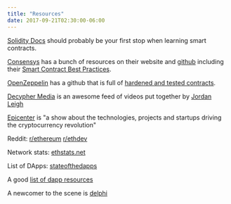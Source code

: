 ```yaml
---
title: "Resources"
date: 2017-09-21T02:30:00-06:00
---
```


[Solidity Docs](https://solidity.readthedocs.io/en/develop/solidity-by-example.html) should probably be your first stop when learning smart contracts.

[Consensys](https://consensys.net/) has a bunch of resources on their website and [github](https://github.com/ConsenSys) including their [Smart Contract Best Practices](https://github.com/ConsenSys/smart-contract-best-practices).

[OpenZeppelin](https://openzeppelin.org/) has a github that is full of [hardened and tested contracts](https://github.com/OpenZeppelin/zeppelin-solidity/tree/master/contracts).

[Decypher Media](https://www.youtube.com/channel/UC8CB0ZkvogP7tnCTDR-zV7g/videos) is an awesome feed of videos put together by [Jordan Leigh](https://twitter.com/alwaysbcoding)

[Epicenter](https://www.youtube.com/channel/UCh-0T48JrvvmKDX41aWB_Vg) is "a show about the technologies, projects and startups driving the cryptocurrency revolution"

Reddit: [r/ethereum](https://www.reddit.com/r/ethereum) [r/ethdev](https://www.reddit.com/r/ethdev)

Network stats: [ethstats.net](https://ethstats.net/)

List of DApps: [stateofthedapps](https://www.stateofthedapps.com/)

A good [list of dapp resources](https://github.com/yippee-ki-yay/eth-dev-reading-list)

A newcomer to the scene is [delphi](https://delphi.markets/whitepaper.pdf)

<!--

[aragon](https://aragon.one)

[0xproject](https://0xproject.com/)

[district0x](https://blog.district0x.io/)

-->

